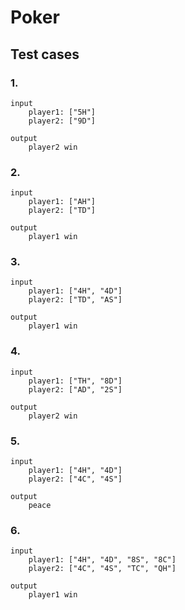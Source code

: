 # Poker

## Test cases

### 1.
```
input
    player1: ["5H"]
    player2: ["9D"]

output
    player2 win

```

### 2.
```
input
    player1: ["AH"]
    player2: ["TD"]

output
    player1 win

```

### 3.
```
input
    player1: ["4H", "4D"]
    player2: ["TD", "AS"]

output
    player1 win

```

### 4.
```
input
    player1: ["TH", "8D"]
    player2: ["AD", "2S"]

output
    player2 win

```

### 5.
```
input
    player1: ["4H", "4D"]
    player2: ["4C", "4S"]

output
    peace

```

### 6.
```
input
    player1: ["4H", "4D", "8S", "8C"]
    player2: ["4C", "4S", "TC", "QH"]

output
    player1 win
```